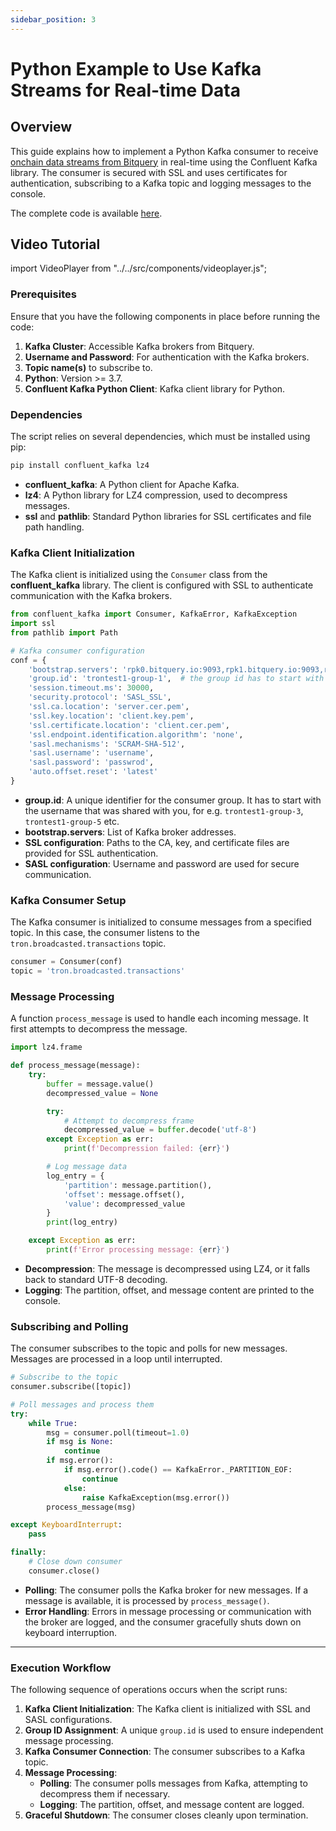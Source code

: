 ```yaml
---
sidebar_position: 3
---
```


# Python Example to Use Kafka Streams for Real-time Data

## Overview

This guide explains how to implement a Python Kafka consumer to receive [onchain data streams from Bitquery](https://bitquery.io/products/streaming) in real-time using the Confluent Kafka library. The consumer is secured with SSL and uses certificates for authentication, subscribing to a Kafka topic and logging messages to the console.

The complete code is available [here](https://github.com/bitquery/kafka-consumer-example).

## Video Tutorial

import VideoPlayer from "../../src/components/videoplayer.js";

<VideoPlayer url="https://youtu.be/pNXq7H8_pfw" />


### Prerequisites

Ensure that you have the following components in place before running the code:

1. **Kafka Cluster**: Accessible Kafka brokers from Bitquery.
2. **Username and Password**: For authentication with the Kafka brokers.
3. **Topic name(s)** to subscribe to.
4. **Python**: Version >= 3.7.
5. **Confluent Kafka Python Client**: Kafka client library for Python.

### Dependencies

The script relies on several dependencies, which must be installed using pip:

```bash
pip install confluent_kafka lz4
```

- **confluent_kafka**: A Python client for Apache Kafka.
- **lz4**: A Python library for LZ4 compression, used to decompress messages.
- **ssl** and **pathlib**: Standard Python libraries for SSL certificates and file path handling.

### Kafka Client Initialization

The Kafka client is initialized using the `Consumer` class from the **confluent_kafka** library. The client is configured with SSL to authenticate communication with the Kafka brokers.

```python
from confluent_kafka import Consumer, KafkaError, KafkaException
import ssl
from pathlib import Path

# Kafka consumer configuration
conf = {
    'bootstrap.servers': 'rpk0.bitquery.io:9093,rpk1.bitquery.io:9093,rpk2.bitquery.io:9093',
    'group.id': 'trontest1-group-1',  # the group id has to start with the username
    'session.timeout.ms': 30000,
    'security.protocol': 'SASL_SSL',
    'ssl.ca.location': 'server.cer.pem',
    'ssl.key.location': 'client.key.pem',
    'ssl.certificate.location': 'client.cer.pem',
    'ssl.endpoint.identification.algorithm': 'none',
    'sasl.mechanisms': 'SCRAM-SHA-512',
    'sasl.username': 'username',
    'sasl.password': 'passwrod',
    'auto.offset.reset': 'latest'
}
```

- **group.id**: A unique identifier for the consumer group. It has to start with the username that was shared with you, for e.g. `trontest1-group-3`, `trontest1-group-5` etc.
- **bootstrap.servers**: List of Kafka broker addresses.
- **SSL configuration**: Paths to the CA, key, and certificate files are provided for SSL authentication.
- **SASL configuration**: Username and password are used for secure communication.

### Kafka Consumer Setup

The Kafka consumer is initialized to consume messages from a specified topic. In this case, the consumer listens to the `tron.broadcasted.transactions` topic.

```python
consumer = Consumer(conf)
topic = 'tron.broadcasted.transactions'
```

### Message Processing

A function `process_message` is used to handle each incoming message. It first attempts to decompress the message.

```python
import lz4.frame

def process_message(message):
    try:
        buffer = message.value()
        decompressed_value = None

        try:
            # Attempt to decompress frame
            decompressed_value = buffer.decode('utf-8')
        except Exception as err:
            print(f'Decompression failed: {err}')

        # Log message data
        log_entry = {
            'partition': message.partition(),
            'offset': message.offset(),
            'value': decompressed_value
        }
        print(log_entry)

    except Exception as err:
        print(f'Error processing message: {err}')
```

- **Decompression**: The message is decompressed using LZ4, or it falls back to standard UTF-8 decoding.
- **Logging**: The partition, offset, and message content are printed to the console.

### Subscribing and Polling

The consumer subscribes to the topic and polls for new messages. Messages are processed in a loop until interrupted.

```python
# Subscribe to the topic
consumer.subscribe([topic])

# Poll messages and process them
try:
    while True:
        msg = consumer.poll(timeout=1.0)
        if msg is None:
            continue
        if msg.error():
            if msg.error().code() == KafkaError._PARTITION_EOF:
                continue
            else:
                raise KafkaException(msg.error())
        process_message(msg)

except KeyboardInterrupt:
    pass

finally:
    # Close down consumer
    consumer.close()
```

- **Polling**: The consumer polls the Kafka broker for new messages. If a message is available, it is processed by `process_message()`.
- **Error Handling**: Errors in message processing or communication with the broker are logged, and the consumer gracefully shuts down on keyboard interruption.

---

### Execution Workflow

The following sequence of operations occurs when the script runs:

1. **Kafka Client Initialization**: The Kafka client is initialized with SSL and SASL configurations.
2. **Group ID Assignment**: A unique `group.id` is used to ensure independent message processing.
3. **Kafka Consumer Connection**: The consumer subscribes to a Kafka topic.
4. **Message Processing**:
   - **Polling**: The consumer polls messages from Kafka, attempting to decompress them if necessary.
   - **Logging**: The partition, offset, and message content are logged.
5. **Graceful Shutdown**: The consumer closes cleanly upon termination.
